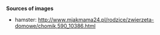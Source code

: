 **Sources of images**


* hamster: http://www.mjakmama24.pl/rodzice/zwierzeta-domowe/chomik,590_10386.html
